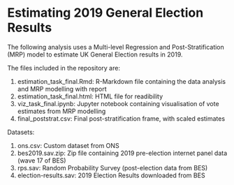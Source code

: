 # Estimating 2019 General Election Results

The following analysis uses a Multi-level Regression and Post-Stratification (MRP) model to estimate UK General Election results in 2019. 

The files included in the repository are:
1. estimation_task_final.Rmd: R-Markdown file containing the data analysis and MRP modelling with report
2. estimation_task_final.html: HTML file for readibility
3. viz_task_final.ipynb: Jupyter notebook containing visualisation of vote estimates from MRP modelling
4. final_poststrat.csv: Final post-stratification frame, with scaled estimates

Datasets:
1. ons.csv: Custom dataset from ONS
2. bes2019.sav.zip: Zip file containing 2019 pre-election internet panel data (wave 17 of BES)
3. rps.sav: Random Probability Survey (post-election data from BES)
4. election-results.sav: 2019 Election Results downloaded from BES
